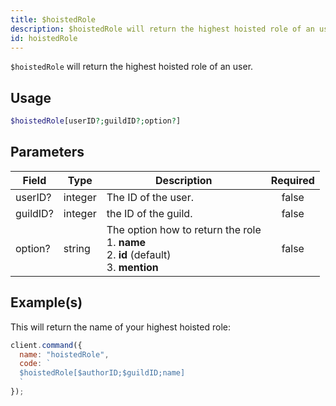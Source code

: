 ```yaml
---
title: $hoistedRole
description: $hoistedRole will return the highest hoisted role of an user.
id: hoistedRole
---
```


`$hoistedRole` will return the highest hoisted role of an user.

## Usage

```php
$hoistedRole[userID?;guildID?;option?]
```

## Parameters

| Field    | Type    | Description                                                                                           | Required |
| -------- | ------- | ----------------------------------------------------------------------------------------------------- | :------: |
| userID?  | integer | The ID of the user.                                                                                   |  false   |
| guildID? | integer | the ID of the guild.                                                                                  |  false   |
| option?  | string  | The option how to return the role <br /> 1. **name** <br /> 2. **id** (default) <br /> 3. **mention** |  false   |

## Example(s)

This will return the name of your highest hoisted role:

```javascript
client.command({
  name: "hoistedRole",
  code: `
  $hoistedRole[$authorID;$guildID;name]
  `
});
```
